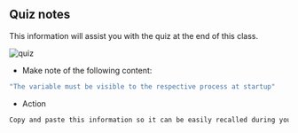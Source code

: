 ## Quiz notes

This information will assist you with the quiz at the end of this class.

![quiz](../../assets/images/quiz.png)

- Make note of the following content:

```bash
"The variable must be visible to the respective process at startup"
```

- Action
```bash
Copy and paste this information so it can be easily recalled during your class quiz.
```


